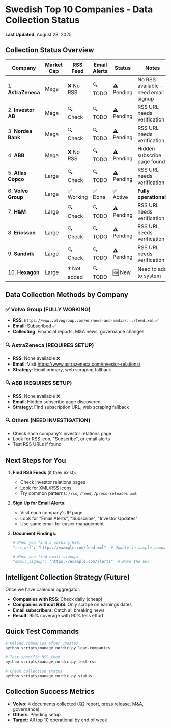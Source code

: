 # Swedish Top 10 Companies - Data Collection Status

**Last Updated**: August 28, 2025

## Collection Status Overview

| Company | Market Cap | RSS Feed | Email Alerts | Status | Notes |
|---------|------------|----------|--------------|--------|-------|
| 1. **AstraZeneca** | Mega | ❌ No RSS | 🔍 TODO | ⚠️ Pending | No RSS available - need email signup |
| 2. **Investor AB** | Mega | 🔍 Check | 🔍 TODO | ⚠️ Pending | RSS URL needs verification |
| 3. **Nordea Bank** | Mega | 🔍 Check | 🔍 TODO | ⚠️ Pending | RSS URL needs verification |
| 4. **ABB** | Mega | ❌ No RSS | 🔍 TODO | ⚠️ Pending | Hidden subscribe page found |
| 5. **Atlas Copco** | Large | 🔍 Check | 🔍 TODO | ⚠️ Pending | RSS URL needs verification |
| 6. **Volvo Group** | Large | ✅ Working | ✅ Done | ✅ Active | **Fully operational!** |
| 7. **H&M** | Large | 🔍 Check | 🔍 TODO | ⚠️ Pending | RSS URL needs verification |
| 8. **Ericsson** | Large | 🔍 Check | 🔍 TODO | ⚠️ Pending | RSS URL needs verification |
| 9. **Sandvik** | Large | 🔍 Check | 🔍 TODO | ⚠️ Pending | RSS URL needs verification |
| 10. **Hexagon** | Large | ❓ Not added | 🔍 TODO | 🆕 New | Need to add to system |

## Data Collection Methods by Company

### ✅ Volvo Group (FULLY WORKING)
- **RSS**: `https://www.volvogroup.com/en/news-and-media/.../feed.xml` ✅
- **Email**: Subscribed ✅
- **Collecting**: Financial reports, M&A news, governance changes

### 🔍 AstraZeneca (REQUIRES SETUP)
- **RSS**: None available ❌
- **Email**: Visit https://www.astrazeneca.com/investor-relations/
- **Strategy**: Email primary, web scraping fallback

### 🔍 ABB (REQUIRES SETUP)
- **RSS**: None available ❌
- **Email**: Hidden subscribe page discovered
- **Strategy**: Find subscription URL, web scraping fallback

### 🔍 Others (NEED INVESTIGATION)
- Check each company's investor relations page
- Look for RSS icon, "Subscribe", or email alerts
- Test RSS URLs if found

## Next Steps for You

1. **Find RSS Feeds** (if they exist):
   - Check investor relations pages
   - Look for XML/RSS icons
   - Try common patterns: `/rss`, `/feed`, `/press-releases.xml`

2. **Sign Up for Email Alerts**:
   - Visit each company's IR page
   - Look for "Email Alerts", "Subscribe", "Investor Updates"
   - Use same email for easier management

3. **Document Findings**:
   ```python
   # When you find a working RSS:
   "rss_url": "https://example.com/feed.xml"  # Update in sample_companies.py
   
   # When you find email signup:
   "email_signup": "https://example.com/alerts"  # Note the URL
   ```

## Intelligent Collection Strategy (Future)

Once we have calendar aggregator:
- **Companies with RSS**: Check daily (cheap)
- **Companies without RSS**: Only scrape on earnings dates
- **Email subscribers**: Catch all breaking news
- **Result**: 95% coverage with 90% less effort

## Quick Test Commands

```bash
# Reload companies after updates
python scripts/manage_nordic.py load-companies

# Test specific RSS feed
python scripts/manage_nordic.py test-rss

# Check collection status
python scripts/manage_nordic.py status
```

## Collection Success Metrics

- **Volvo**: 4 documents collected (Q2 report, press release, M&A, governance)
- **Others**: Pending setup
- **Target**: All top 10 operational by end of week